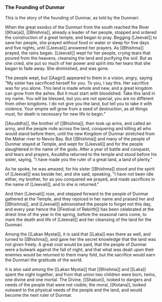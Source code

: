 ### The Founding of Dunmar

This is the story of the founding of Dunmar, as told by the Dunmari:

When the great exodus of the Dunmari from the south reached the River [[Kharja]], [[Bhishma]], already a leader of her people, stopped and ordered the construction of a great temple, and began to pray. Begging [[Jeevali]] to save her people, she prayed without food or water or sleep for five days and five nights, until [[Jeevali]] answered her prayers. As [[Bhishma]] prayed, the rains began. [[Jeevali]] wept for her people, crying tears that poured from the heavens, cleansing the land and purifying the soil. But as she cried, she put so much of her power and spirit into her tears that she began to fade away. She diminished, and was gone.

The people wept, but [[Aagir]] appeared to them in a vision, angry, saying "My sister has sacrificed herself for you. To you, I say this. Her sacrifice was for you alone. This land is made whole and new, and a great kingdom can grow from the ashes. But it must start with bloodshed. Take this land in my name. You will be blessed, but you are not special, you are no different from other kingdoms. I do not give you the land, but tell you to take it with violence. Your empire will grow from a seed of destruction, as all things must, for death is necessary for new life to begin." 

[[Asuddha]], the brother of [[Bhishma]], then took up arms, and called an army, and the people rode across the land, conquering and killing all who would stand before them, until the new Kingdom of Dunmar stretched from the Mahar river to Nevos Bay. But [[Bhishma]] and many of the people of Dunmar stayed at Temple, and wept for [[Jeevali]] and for the people slaughtered in the name of the gods. After a year of battle and conquest, and tears and prayers, Asuddha returned to the temple and stood before his sister, saying, "I have made you the ruler of a great land, a land of plenty."

As he spoke, he was amazed, for his sister [[Bhishma]] stood and the spirit of [[Jeevali]] was beside her, and she said, speaking, "I have not been idle either, my brother, for as you conquered we prayed, and made sacrifices in the name of [[Jeevali]], and lo she is returned."

And then [[Jeevali]] rose, and stepped forward to the people of Dunmar gathered at the Temple, and they rejoiced in her name and praised her and [[Bhishma]], and [[Jeevali]] admonished the people to forget not this day, and every year hence the [[Festival of Rebirth]] has been celebrated at the driest time of the year in the spring, before the seasonal rains come, to mark the death and life of [[Jeevali]] and her cleansing of the land for the Dunmari. 

Among the [[Lakan Mystai]], it is said that [[Laka]] was there as well, and turned to [[Bhishma]], and gave her the secret knowledge that the land was not given freely. A great cost would be paid, that the people of Dunmar were a bulwark against the fall of night, and that what was dealt upon their enemies would be returned to them many fold, but the sacrifice would earn the Dunmari the gratitude of the world. 

It is also said among the [[Lakan Mystai]] that [[Bhishma]] and [[Laka]] spent the night together, and from that union two children were born, twins, one divine and one mortal. The Divine, [[Shakun]], looked to dangers and needs of the people that were not visible; the moral, [[Kotana]], looked outward to the physical needs of the people and the land, and would become the next ruler of Dunmar.